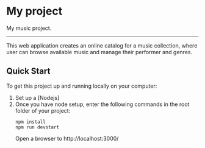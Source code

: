 # My project
My music project.

----

This web application creates an online catalog for a music collection, where user can browse available music and manage their performer and genres.

## Quick Start

To get this project up and running locally on your computer:

1. Set up a [Nodejs]
1. Once you have node setup, enter the following commands in the root folder of your project:
   ```
   npm install
   npm run devstart
   ```
   Open a browser to http://localhost:3000/

